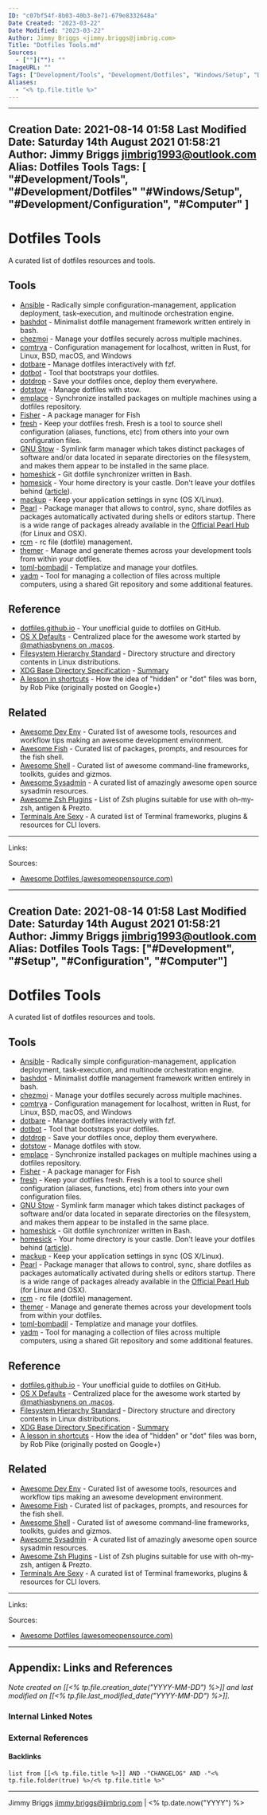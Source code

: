 ```yaml
---
ID: "c07bf54f-8b03-40b3-8e71-679e8332648a"
Date Created: "2023-03-22"
Date Modified: "2023-03-22"
Author: Jimmy Briggs <jimmy.briggs@jimbrig.com>
Title: "Dotfiles Tools.md"
Sources: 
  - [""](""): ""
ImageURL: ""
Tags: ["Development/Tools", "Development/Dotfiles", "Windows/Setup", "Development/Configuration", "Computer", "Development", "Setup", "Configuration", "Computer"]
Aliases:
  - "<% tp.file.title %>"
---
```


---
Creation Date: 2021-08-14 01:58
Last Modified Date: Saturday 14th August 2021 01:58:21
Author: Jimmy Briggs <jimbrig1993@outlook.com>
Alias: Dotfiles Tools
Tags:
  [
    "#Development/Tools",
		"#Development/Dotfiles"
    "#Windows/Setup",
    "#Development/Configuration",
    "#Computer"
  ]
---

# Dotfiles Tools

A curated list of dotfiles resources and tools.

## Tools

-   [Ansible](https://www.ansible.com/) - Radically simple configuration-management, application deployment, task-execution, and multinode orchestration engine.
-   [bashdot](https://github.com/bashdot/bashdot) - Minimalist dotfile management framework written entirely in bash.
-   [chezmoi](https://github.com/twpayne/chezmoi) - Manage your dotfiles securely across multiple machines.
-   [comtrya](https://github.com/comtrya/comtrya) - Configuration management for localhost, written in Rust, for Linux, BSD, macOS, and Windows
-   [dotbare](https://github.com/kazhala/dotbare) - Manage dotfiles interactively with fzf.
-   [dotbot](https://github.com/anishathalye/dotbot) - Tool that bootstraps your dotfiles.
-   [dotdrop](https://github.com/deadc0de6/dotdrop) - Save your dotfiles once, deploy them everywhere.
-   [dotstow](https://github.com/codejamninja/dotstow) - Manage dotfiles with stow.
-   [emplace](https://github.com/tversteeg/emplace) - Synchronize installed packages on multiple machines using a dotfiles repository.
-   [Fisher](https://github.com/jorgebucaran/fisher) - A package manager for Fish
-   [fresh](https://freshshell.com/) - Keep your dotfiles fresh. Fresh is a tool to source shell configuration (aliases, functions, etc) from others into your own configuration files.
-   [GNU Stow](http://www.gnu.org/software/stow/) - Symlink farm manager which takes distinct packages of software and/or data located in separate directories on the filesystem, and makes them appear to be installed in the same place.
-   [homeshick](https://github.com/andsens/homeshick) - Git dotfile synchronizer written in Bash.
-   [homesick](https://github.com/technicalpickles/homesick) - Your home directory is your castle. Don't leave your dotfiles behind ([article](https://technicalpickles.com/posts/never-leave-your-dotfiles-behind-again-with-homesick)).
-   [mackup](https://github.com/lra/mackup) - Keep your application settings in sync (OS X/Linux).
-   [Pearl](https://github.com/pearl-core/pearl) - Package manager that allows to control, sync, share dotfiles as packages automatically activated during shells or editors startup. There is a wide range of packages already available in the [Official Pearl Hub](https://github.com/pearl-hub) (for Linux and OSX).
-   [rcm](https://github.com/thoughtbot/rcm) - rc file (dotfile) management.
-   [themer](https://github.com/mjswensen/themer) - Manage and generate themes across your development tools from within your dotfiles.
-   [toml-bombadil](https://github.com/oknozor/toml-bombadil) - Templatize and manage your dotfiles.
-   [yadm](https://github.com/TheLocehiliosan/yadm) - Tool for managing a collection of files across multiple computers, using a shared Git repository and some additional features.

## Reference

- [dotfiles.github.io](http://dotfiles.github.io/) - Your unofficial guide to dotfiles on GitHub.
-   [OS X Defaults](https://github.com/kevinSuttle/macOS-Defaults) - Centralized place for the awesome work started by [@mathiasbynens on .macos](https://github.com/mathiasbynens/dotfiles#sensible-macos-defaults).
-   [Filesystem Hierarchy Standard](https://en.wikipedia.org/wiki/Filesystem_Hierarchy_Standard) - Directory structure and directory contents in Linux distributions.
-   [XDG Base Directory Specification](https://specifications.freedesktop.org/basedir-spec/basedir-spec-latest.html) - [Summary](https://wiki.archlinux.org/index.php/XDG_Base_Directory)
-   [A lesson in shortcuts](https://www.reddit.com/r/linux/comments/at05xh/why_do_hidden_files_in_unix_begin_with_a_dot/egyj6lr/) - How the idea of "hidden" or "dot" files was born, by Rob Pike (originally posted on Google+)

## Related

-   [Awesome Dev Env](https://github.com/jondot/awesome-devenv) - Curated list of awesome tools, resources and workflow tips making an awesome development environment.
-   [Awesome Fish](https://github.com/jorgebucaran/awesome-fish) - Curated list of packages, prompts, and resources for the fish shell.
-   [Awesome Shell](https://github.com/alebcay/awesome-shell) - Curated list of awesome command-line frameworks, toolkits, guides and gizmos.
-   [Awesome Sysadmin](https://github.com/n1trux/awesome-sysadmin) - A curated list of amazingly awesome open source sysadmin resources.
-   [Awesome Zsh Plugins](https://github.com/unixorn/awesome-zsh-plugins) - List of Zsh plugins suitable for use with oh-my-zsh, antigen & Prezto.
-   [Terminals Are Sexy](https://github.com/k4m4/terminals-are-sexy) - A curated list of Terminal frameworks, plugins & resources for CLI lovers.

***

Links: 

Sources:
- [Awesome Dotfiles (awesomeopensource.com)](https://awesomeopensource.com/project/webpro/awesome-dotfiles)

---
Creation Date: 2021-08-14 01:58
Last Modified Date: Saturday 14th August 2021 01:58:21
Author: Jimmy Briggs <jimbrig1993@outlook.com>
Alias: Dotfiles Tools
Tags: ["#Development", "#Setup", "#Configuration", "#Computer"]
---

# Dotfiles Tools

A curated list of dotfiles resources and tools.

## Tools

-   [Ansible](https://www.ansible.com/) - Radically simple configuration-management, application deployment, task-execution, and multinode orchestration engine.
-   [bashdot](https://github.com/bashdot/bashdot) - Minimalist dotfile management framework written entirely in bash.
-   [chezmoi](https://github.com/twpayne/chezmoi) - Manage your dotfiles securely across multiple machines.
-   [comtrya](https://github.com/comtrya/comtrya) - Configuration management for localhost, written in Rust, for Linux, BSD, macOS, and Windows
-   [dotbare](https://github.com/kazhala/dotbare) - Manage dotfiles interactively with fzf.
-   [dotbot](https://github.com/anishathalye/dotbot) - Tool that bootstraps your dotfiles.
-   [dotdrop](https://github.com/deadc0de6/dotdrop) - Save your dotfiles once, deploy them everywhere.
-   [dotstow](https://github.com/codejamninja/dotstow) - Manage dotfiles with stow.
-   [emplace](https://github.com/tversteeg/emplace) - Synchronize installed packages on multiple machines using a dotfiles repository.
-   [Fisher](https://github.com/jorgebucaran/fisher) - A package manager for Fish
-   [fresh](https://freshshell.com/) - Keep your dotfiles fresh. Fresh is a tool to source shell configuration (aliases, functions, etc) from others into your own configuration files.
-   [GNU Stow](http://www.gnu.org/software/stow/) - Symlink farm manager which takes distinct packages of software and/or data located in separate directories on the filesystem, and makes them appear to be installed in the same place.
-   [homeshick](https://github.com/andsens/homeshick) - Git dotfile synchronizer written in Bash.
-   [homesick](https://github.com/technicalpickles/homesick) - Your home directory is your castle. Don't leave your dotfiles behind ([article](https://technicalpickles.com/posts/never-leave-your-dotfiles-behind-again-with-homesick)).
-   [mackup](https://github.com/lra/mackup) - Keep your application settings in sync (OS X/Linux).
-   [Pearl](https://github.com/pearl-core/pearl) - Package manager that allows to control, sync, share dotfiles as packages automatically activated during shells or editors startup. There is a wide range of packages already available in the [Official Pearl Hub](https://github.com/pearl-hub) (for Linux and OSX).
-   [rcm](https://github.com/thoughtbot/rcm) - rc file (dotfile) management.
-   [themer](https://github.com/mjswensen/themer) - Manage and generate themes across your development tools from within your dotfiles.
-   [toml-bombadil](https://github.com/oknozor/toml-bombadil) - Templatize and manage your dotfiles.
-   [yadm](https://github.com/TheLocehiliosan/yadm) - Tool for managing a collection of files across multiple computers, using a shared Git repository and some additional features.

## Reference

- [dotfiles.github.io](http://dotfiles.github.io/) - Your unofficial guide to dotfiles on GitHub.
-   [OS X Defaults](https://github.com/kevinSuttle/macOS-Defaults) - Centralized place for the awesome work started by [@mathiasbynens on .macos](https://github.com/mathiasbynens/dotfiles#sensible-macos-defaults).
-   [Filesystem Hierarchy Standard](https://en.wikipedia.org/wiki/Filesystem_Hierarchy_Standard) - Directory structure and directory contents in Linux distributions.
-   [XDG Base Directory Specification](https://specifications.freedesktop.org/basedir-spec/basedir-spec-latest.html) - [Summary](https://wiki.archlinux.org/index.php/XDG_Base_Directory)
-   [A lesson in shortcuts](https://www.reddit.com/r/linux/comments/at05xh/why_do_hidden_files_in_unix_begin_with_a_dot/egyj6lr/) - How the idea of "hidden" or "dot" files was born, by Rob Pike (originally posted on Google+)

## Related

-   [Awesome Dev Env](https://github.com/jondot/awesome-devenv) - Curated list of awesome tools, resources and workflow tips making an awesome development environment.
-   [Awesome Fish](https://github.com/jorgebucaran/awesome-fish) - Curated list of packages, prompts, and resources for the fish shell.
-   [Awesome Shell](https://github.com/alebcay/awesome-shell) - Curated list of awesome command-line frameworks, toolkits, guides and gizmos.
-   [Awesome Sysadmin](https://github.com/n1trux/awesome-sysadmin) - A curated list of amazingly awesome open source sysadmin resources.
-   [Awesome Zsh Plugins](https://github.com/unixorn/awesome-zsh-plugins) - List of Zsh plugins suitable for use with oh-my-zsh, antigen & Prezto.
-   [Terminals Are Sexy](https://github.com/k4m4/terminals-are-sexy) - A curated list of Terminal frameworks, plugins & resources for CLI lovers.

***

Links: 

Sources:
- [Awesome Dotfiles (awesomeopensource.com)](https://awesomeopensource.com/project/webpro/awesome-dotfiles)



***

## Appendix: Links and References

*Note created on [[<% tp.file.creation_date("YYYY-MM-DD") %>]] and last modified on [[<% tp.file.last_modified_date("YYYY-MM-DD") %>]].*

### Internal Linked Notes

### External References

#### Backlinks

```dataview
list from [[<% tp.file.title %>]] AND -"CHANGELOG" AND -"<% tp.file.folder(true) %>/<% tp.file.title %>"
```


***

Jimmy Briggs <jimmy.briggs@jimbrig.com> | <% tp.date.now("YYYY") %>